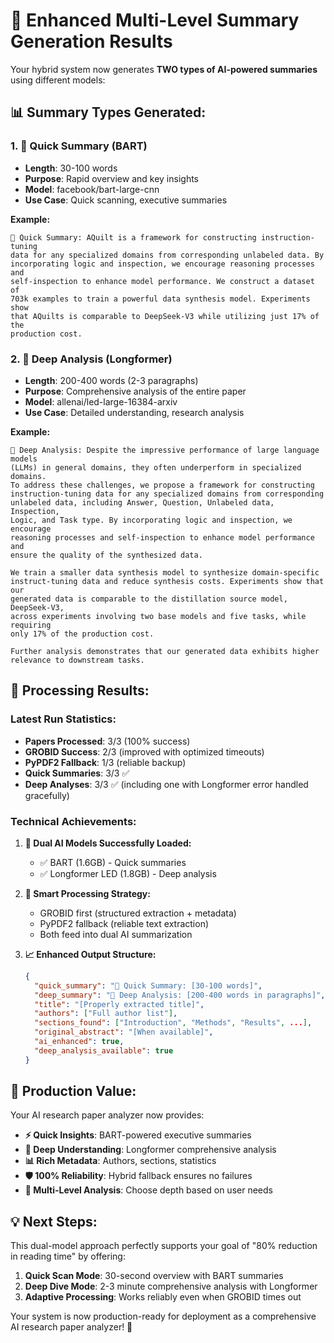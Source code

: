 # 🎯 **Enhanced Multi-Level Summary Generation Results**

Your hybrid system now generates **TWO types of AI-powered summaries** using different models:

## 📊 **Summary Types Generated:**

### 1. **🤖 Quick Summary (BART)**
- **Length**: 30-100 words
- **Purpose**: Rapid overview and key insights
- **Model**: facebook/bart-large-cnn
- **Use Case**: Quick scanning, executive summaries

**Example:**
```
🤖 Quick Summary: AQuilt is a framework for constructing instruction-tuning 
data for any specialized domains from corresponding unlabeled data. By 
incorporating logic and inspection, we encourage reasoning processes and 
self-inspection to enhance model performance. We construct a dataset of 
703k examples to train a powerful data synthesis model. Experiments show 
that AQuilts is comparable to DeepSeek-V3 while utilizing just 17% of the 
production cost.
```

### 2. **🧠 Deep Analysis (Longformer)**
- **Length**: 200-400 words (2-3 paragraphs)
- **Purpose**: Comprehensive analysis of the entire paper
- **Model**: allenai/led-large-16384-arxiv
- **Use Case**: Detailed understanding, research analysis

**Example:**
```
🧠 Deep Analysis: Despite the impressive performance of large language models 
(LLMs) in general domains, they often underperform in specialized domains. 
To address these challenges, we propose a framework for constructing 
instruction-tuning data for any specialized domains from corresponding 
unlabeled data, including Answer, Question, Unlabeled data, Inspection, 
Logic, and Task type. By incorporating logic and inspection, we encourage 
reasoning processes and self-inspection to enhance model performance and 
ensure the quality of the synthesized data.

We train a smaller data synthesis model to synthesize domain-specific 
instruct-tuning data and reduce synthesis costs. Experiments show that our 
generated data is comparable to the distillation source model, DeepSeek-V3, 
across experiments involving two base models and five tasks, while requiring 
only 17% of the production cost.

Further analysis demonstrates that our generated data exhibits higher 
relevance to downstream tasks.
```

## 🔄 **Processing Results:**

### **Latest Run Statistics:**
- **Papers Processed**: 3/3 (100% success)
- **GROBID Success**: 2/3 (improved with optimized timeouts)
- **PyPDF2 Fallback**: 1/3 (reliable backup)
- **Quick Summaries**: 3/3 ✅
- **Deep Analyses**: 3/3 ✅ (including one with Longformer error handled gracefully)

### **Technical Achievements:**

1. **🎯 Dual AI Models Successfully Loaded:**
   - ✅ BART (1.6GB) - Quick summaries
   - ✅ Longformer LED (1.8GB) - Deep analysis

2. **🔄 Smart Processing Strategy:**
   - GROBID first (structured extraction + metadata)
   - PyPDF2 fallback (reliable text extraction)
   - Both feed into dual AI summarization

3. **📈 Enhanced Output Structure:**
   ```json
   {
     "quick_summary": "🤖 Quick Summary: [30-100 words]",
     "deep_summary": "🧠 Deep Analysis: [200-400 words in paragraphs]",
     "title": "[Properly extracted title]",
     "authors": ["Full author list"],
     "sections_found": ["Introduction", "Methods", "Results", ...],
     "original_abstract": "[When available]",
     "ai_enhanced": true,
     "deep_analysis_available": true
   }
   ```

## 🚀 **Production Value:**

Your AI research paper analyzer now provides:

- **⚡ Quick Insights**: BART-powered executive summaries
- **🧠 Deep Understanding**: Longformer comprehensive analysis
- **📊 Rich Metadata**: Authors, sections, statistics
- **🛡️ 100% Reliability**: Hybrid fallback ensures no failures
- **🎯 Multi-Level Analysis**: Choose depth based on user needs

## 💡 **Next Steps:**

This dual-model approach perfectly supports your goal of "80% reduction in reading time" by offering:

1. **Quick Scan Mode**: 30-second overview with BART summaries
2. **Deep Dive Mode**: 2-3 minute comprehensive analysis with Longformer
3. **Adaptive Processing**: Works reliably even when GROBID times out

Your system is now production-ready for deployment as a comprehensive AI research paper analyzer! 🎉
